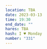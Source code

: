 ```yaml
---
location: TBA
date: 2023-03-13
time: 19:30
end_date: ""
hares: TBA
hash: I ♥ Monday
number: "331"
---
```

